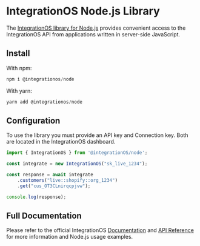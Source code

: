 # IntegrationOS Node.js Library

The [IntegrationOS library for Node.js](https://www.npmjs.com/package/@integrationos/node) provides convenient access to the IntegrationOS API from applications written in server-side JavaScript.

## Install

With npm:

```jsx
npm i @integrationos/node
```

With yarn:

```jsx
yarn add @integrationos/node
```

## Configuration

To use the library you must provide an API key and Connection key. Both are located in the IntegrationOS dashboard. 

```jsx
import { IntegrationOS } from '@integrationOS/node';

const integrate = new IntegrationOS("sk_live_1234");

const response = await integrate
    .customers("live::shopify::org_1234")
    .get("cus_OT3CLnirqcpjvw");

console.log(response);
```

## Full Documentation

Please refer to the official IntegrationOS [Documentation](https://docs.integrationos.com/docs/setup) and [API Reference](https://docs.integrationos.com/reference) for more information and Node.js usage examples.
